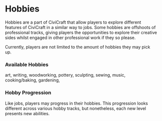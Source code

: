 # Hobbies

Hobbies are a part of CiviCraft that allow players to explore different features of CiviCraft in a similar way to jobs. Some hobbies are offshoots of professional tracks, giving players the opportunities to explore their creative sides whilst engaged in other professional work if they so please. 

Currently, players are not limited to the amount of hobbies they may pick up.
### Available Hobbies
art, writing, woodworking, pottery, sculpting, sewing, music, cooking/baking, gardening, 
### Hobby Progression
Like jobs, players may progress in their hobbies. This progression looks different across various hobby tracks, but nonetheless, each new level presents new abilities.
